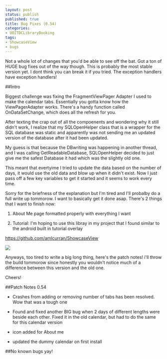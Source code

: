 ```yaml
---
layout: post
status: publish
published: true
title: Bug Fixes (0.54)
categories:
- UOITDCLibraryBooking
tags:
- ShowcaseView
- bugs
---
```

Not a whole lot of changes that you'd be able to see off the bat. Got a
ton of HUGE bug fixes out of the way though. This is probably the most
stable version yet. I dont think you can break it if you tried. The
exception handlers have exception handlers!

##Intro

Biggest challenge was fixing the FragmentViewPager Adapter I used to
make the calendar tabs. Essentially you gotta know how the
ViewPagerAdapter works. There's a handy function called OnDataSetChange,
which does all the refresh for you. 

After texting the crap out of all
the compoenents and wondering why it still didn't work, I realize that
my SQLOpenHelper class that is a wrapper for the SQL database was static
and apparently was not sending me an updated version of the database
after it had been updated.

My guess is that because the DBwriting was happening in another thread,
and I was calling GetReadableDatabase, SQLOpenHelper decided to just
give me the safest Database it had which was the slightly old one. 

This meant that evertyime I tried to update the data based on the number of
days, it would use the old data and blow up when it didn't exist. Now I
just pass off a few key variables to get it started and it seems to work
every time.

Sorry for the briefness of the explanation but I'm tired and I'll
probalby do a full write up tommorow. I want to basically get it done
asap. There's 2 things that I want to finish now:

1. About Me page formatted properly with everything I want

2. Tutorial: I'm hoping to use this libray in my project that I found
similar to the android built in tutorial overlay

https://github.com/amlcurran/ShowcaseView

![](https://raw.githubusercontent.com/amlcurran/ShowcaseView/master/example.png)

Anyways, too tired to write a big long thing, here's the patch notes!
i'll throw the build tommorow since honestly you wouldn't notice much of
a difference between this version and the old one.

Cheers!

##Patch Notes 0.54

* Crashes from adding or removing number of tabs has been resolved. Wow that was a tough one

* Found and fixed another BIG bug when 2 days of different lengths were beside each other. Fixed it in the old calendar, but had to do the same
for this calendar version

* icon added for About me

* updated the dummy calendar on first install

##No known bugs yay!
